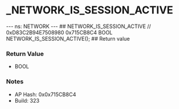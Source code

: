# _NETWORK_IS_SESSION_ACTIVE

--- ns: NETWORK --- ## NETWORK_IS_SESSION_ACTIVE  // 0xD83C2B94E7508980 0x715CB8C4 BOOL NETWORK_IS_SESSION_ACTIVE();   ## Return value

### Return Value
* BOOL

### Notes
* AP Hash: 0x0x715CB8C4
* Build: 323

